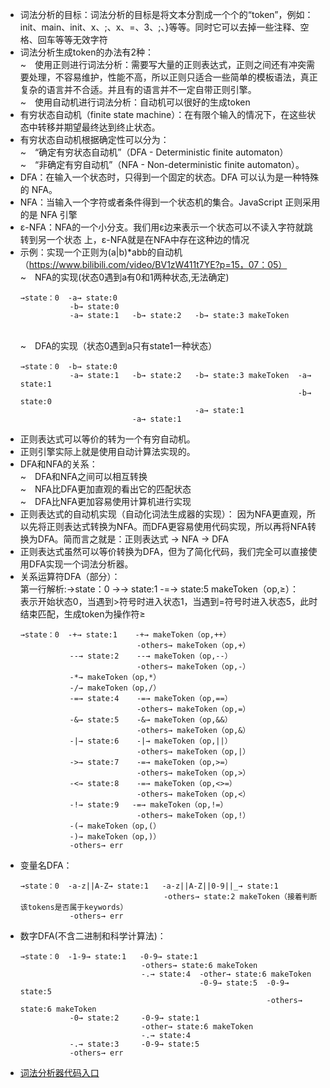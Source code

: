 * 词法分析的目标：词法分析的目标是将文本分割成一个个的“token”，例如：init、main、init、x、;、x、=、3、;、}等等。同时它可以去掉一些注释、空格、回车等等无效字符
* 词法分析生成token的办法有2种：
  <br/>
  ~&emsp;使用正则进行词法分析：需要写大量的正则表达式，正则之间还有冲突需要处理，不容易维护，性能不高，所以正则只适合一些简单的模板语法，真正复杂的语言并不合适。并且有的语言并不一定自带正则引擎。
  <br/>
  ~&emsp;使用自动机进行词法分析：自动机可以很好的生成token
* 有穷状态自动机（finite state machine）：在有限个输入的情况下，在这些状态中转移并期望最终达到终止状态。
* 有穷状态自动机根据确定性可以分为：
  <br/>
  ~&emsp;“确定有穷状态自动机”（DFA - Deterministic finite automaton）
  <br/>
  ~&emsp;“非确定有穷自动机”（NFA - Non-deterministic finite automaton）。
* DFA：在输入一个状态时，只得到一个固定的状态。DFA 可以认为是一种特殊的 NFA。
* NFA：当输入一个字符或者条件得到一个状态机的集合。JavaScript 正则采用的是 NFA 引擎
* ε-NFA：NFA的一个小分支。我们用ε边来表示一个状态可以不读入字符就跳转到另一个状态 上，ε-NFA就是在NFA中存在这种边的情况
* 示例：实现一个正则为(a|b)*abb的自动机（https://www.bilibili.com/video/BV1zW411t7YE?p=15，07：05）
  <br/>
  ~&emsp;NFA的实现(状态0遇到a有0和1两种状态,无法确定)
    ```
    →state：0  -a→ state:0
               -b→ state:0
               -a→ state:1   -b→ state:2   -b→ state:3 makeToken
    ```
  <br/>~&emsp;DFA的实现（状态0遇到a只有state1一种状态）
    ```
    →state：0  -b→ state:0
               -a→ state:1   -b→ state:2   -b→ state:3 makeToken  -a→ state:1
                                                                  -b→ state:0
                                           -a→ state:1
                             -a→ state:1
    ```
* 正则表达式可以等价的转为一个有穷自动机。
* 正则引擎实际上就是使用自动计算法实现的。
* DFA和NFA的关系：
  <br/>
  ~&emsp;DFA和NFA之间可以相互转换
  <br/>
  ~&emsp;NFA比DFA更加直观的看出它的匹配状态
  <br/>
  ~&emsp;DFA比NFA更加容易使用计算机进行实现
* 正则表达式的自动机实现（自动化词法生成器的实现）：
  因为NFA更直观，所以先将正则表达式转换为NFA。而DFA更容易使用代码实现，所以再将NFA转换为DFA。简而言之就是：正则表达式 → NFA → DFA
* 正则表达式虽然可以等价转换为DFA，但为了简化代码，我们完全可以直接使用DFA实现一个词法分析器。
* 关系运算符DFA（部分）：
  <br/>第一行解析:→state：0  ->→ state:1   -=→ state:5 makeToken（op,≥）：
  <br/>表示开始状态0，当遇到>符号时进入状态1，当遇到=符号时进入状态5，此时结束匹配，生成token为操作符≥
  ```
  →state：0  -+→ state:1    -+→ makeToken（op,++）
                            -others→ makeToken（op,+）
             --→ state:2    --→ makeToken（op,--）
                            -others→ makeToken（op,-）
             -*→ makeToken（op,*）    
             -/→ makeToken（op,/） 
             -=→ state:4    -=→ makeToken（op,==）
                            -others→ makeToken（op,=）
             -&→ state:5    -&→ makeToken（op,&&）
                            -others→ makeToken（op,&）
             -|→ state:6    -|→ makeToken（op,||）
                            -others→ makeToken（op,|）
             ->→ state:7    -=→ makeToken（op,>=）
                            -others→ makeToken（op,>）
             -<→ state:8    -=→ makeToken（op,<>=）
                            -others→ makeToken（op,<）
             -!→ state:9   -=→ makeToken（op,!=）
                            -others→ makeToken（op,!）
             -(→ makeToken（op,(）
             -)→ makeToken（op,)）
             -others→ err
  ```
* 变量名DFA：
  ```
  →state：0  -a-z||A-Z→ state:1   -a-z||A-Z||0-9||_→ state:1 
                                  -others→ state:2 makeToken（接着判断该tokens是否属于keywords）
             -others→ err
  ```
* 数字DFA(不含二进制和科学计算法)：
  ```
  →state：0  -1-9→ state:1   -0-9→ state:1
                             -others→ state:6 makeToken
                             -.→ state:4  -other→ state:6 makeToken
                                          -0-9→ state:5  -0-9→ state:5
                                                         -others→ state:6 makeToken
             -0→ state:2     -0-9→ state:1
                             -other→ state:6 makeToken
                             -.→ state:4
             -.→ state:3     -0-9→ state:5           
             -others→ err
  ```
* [词法分析器代码入口](../src/tokenizer/tokenizer.ts)
